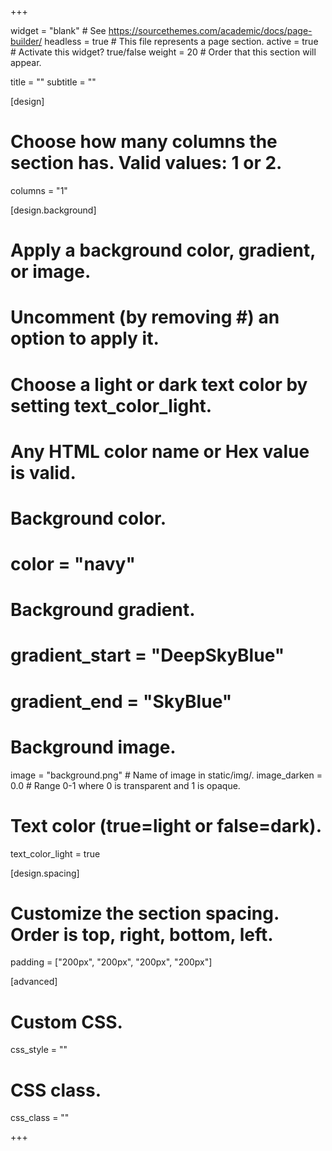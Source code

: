 +++

widget = "blank" # See https://sourcethemes.com/academic/docs/page-builder/ 
headless = true # This file represents a page section. 
active = true # Activate this widget? true/false 
weight = 20 # Order that this section will appear.

title = "" 
subtitle = ""

[design]

# Choose how many columns the section has. Valid values: 1 or 2.
columns = "1"

[design.background]

# Apply a background color, gradient, or image.
# Uncomment (by removing #) an option to apply it.
# Choose a light or dark text color by setting text_color_light.
# Any HTML color name or Hex value is valid.
# Background color.
# color = "navy"
# Background gradient.
# gradient_start = "DeepSkyBlue"
# gradient_end = "SkyBlue"
# Background image.
image = "background.png" # Name of image in static/img/. 
image_darken = 0.0 # Range 0-1 where 0 is transparent and 1 is opaque.

# Text color (true=light or false=dark).
text_color_light = true

[design.spacing]

# Customize the section spacing. Order is top, right, bottom, left.
padding = ["200px", "200px", "200px", "200px"]

[advanced]

# Custom CSS.
css_style = ""

# CSS class.
css_class = "" 

+++









